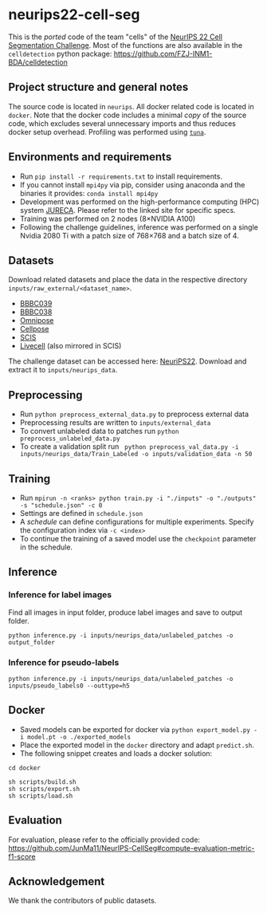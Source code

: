 # neurips22-cell-seg

This is the _ported_ code of the team "cells" of the [NeurIPS 22 Cell Segmentation Challenge](https://neurips22-cellseg.grand-challenge.org/).
Most of the functions are also available in the `celldetection` python package: https://github.com/FZJ-INM1-BDA/celldetection

## Project structure and general notes
The source code is located in `neurips`.
All docker related code is located in `docker`.
Note that the docker code includes a minimal _copy_ of the source code, which excludes several unnecessary imports and thus reduces docker setup overhead.
Profiling was performed using [`tuna`](https://github.com/nschloe/tuna).

## Environments and requirements
- Run `pip install -r requirements.txt` to install requirements.
- If you cannot install `mpi4py` via pip, consider using anaconda and the binaries it provides: `conda install mpi4py`
- Development was performed on the high-performance computing (HPC) system [JURECA](https://apps.fz-juelich.de/jsc/hps/jureca/configuration.html). Please refer to the linked site for specific specs.
- Training was performed on 2 nodes (8×NVIDIA A100)
- Following the challenge guidelines, inference was performed on a single Nvidia 2080 Ti with a patch size of 768×768 and a batch size of 4.

## Datasets
Download related datasets and place the data in the respective directory `inputs/raw_external/<dataset_name>`.
- [BBBC039](https://bbbc.broadinstitute.org/BBBC039)
- [BBBC038](https://bbbc.broadinstitute.org/BBBC038)
- [Omnipose](https://www.cellpose.org/dataset_omnipose)
- [Cellpose](https://www.cellpose.org/dataset)
- [SCIS](https://www.kaggle.com/competitions/sartorius-cell-instance-segmentation)
- [Livecell](https://github.com/sartorius-research/LIVECell) (also mirrored in SCIS)

The challenge dataset can be accessed here: [NeuriPS22](https://neurips22-cellseg.grand-challenge.org/dataset/).
Download and extract it to `inputs/neurips_data`.

## Preprocessing
- Run `python preprocess_external_data.py` to preprocess external data
- Preprocessing results are written to `inputs/external_data`
- To convert unlabeled data to patches run `python preprocess_unlabeled_data.py`
- To create a validation split run ` python preprocess_val_data.py -i inputs/neurips_data/Train_Labeled -o inputs/validation_data -n 50` 

## Training
- Run `mpirun -n <ranks> python train.py -i "./inputs" -o "./outputs" -s "schedule.json" -c 0`
- Settings are defined in `schedule.json`
- A _schedule_ can define configurations for multiple experiments. Specify the configuration index via `-c <index>`
- To continue the training of a saved model use the `checkpoint` parameter in the schedule.

## Inference

### Inference for label images
Find all images in input folder, produce label images and save to output folder.
```
python inference.py -i inputs/neurips_data/unlabeled_patches -o output_folder
```

### Inference for pseudo-labels
```
python inference.py -i inputs/neurips_data/unlabeled_patches -o inputs/pseudo_labels0 --outtype=h5
```

## Docker
- Saved models can be exported for docker via `python export_model.py -i model.pt -o ./exported_models`
- Place the exported model in the `docker` directory and adapt `predict.sh`.
- The following snippet creates and loads a docker solution:
```
cd docker

sh scripts/build.sh
sh scripts/export.sh
sh scripts/load.sh
```

## Evaluation
For evaluation, please refer to the officially provided code: https://github.com/JunMa11/NeurIPS-CellSeg#compute-evaluation-metric-f1-score

## Acknowledgement
We thank the contributors of public datasets.

